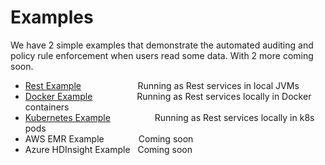 # Examples

We have 2 simple examples that demonstrate the automated auditing and policy rule enforcement when users read some data. With 2 more coming soon.

* [Rest Example](../deployment/local-jvm/README.md)&nbsp; &nbsp; &nbsp; &nbsp; &nbsp; &nbsp; &nbsp; &nbsp; &nbsp; &nbsp; &nbsp; &nbsp;Running as Rest services in local JVMs
* [Docker Example](../deployment/local-docker/README.md)&nbsp; &nbsp; &nbsp; &nbsp; &nbsp; &nbsp; &nbsp; &nbsp; &nbsp; Running as Rest services locally in Docker containers
* [Kubernetes Example](../deployment/local-k8s/README.md)&nbsp; &nbsp; &nbsp; &nbsp; &nbsp; &nbsp; &nbsp; &nbsp; &nbsp; Running as Rest services locally in k8s pods
* AWS EMR Example &nbsp; &nbsp; &nbsp; &nbsp; &nbsp; &nbsp; &nbsp;Coming soon
* Azure HDInsight Example &nbsp; Coming soon
